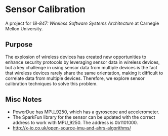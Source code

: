 # Sensor Calibration
A project for *18-847: Wireless Software Systems Architecture* at Carnegie
Mellon University.

## Purpose
The explosion of wireless devices has created new opportunities to enhance
security protocols by leveraging sensor data in wireless devices, but a key
challenge in using sensor data from multiple devices is the fact that wireless
devices rarely share the same orientation, making it difficult to correlate
data from multiple devices. Therefore, we explore sensor calibration techniques
to solve this problem.

## Misc Notes
* PowerDue has MPU\_9250, which has a gyroscope and accelerometer.
* The SparkFun library for the sensor can be updated with the correct address
  to work with MPU\_9250. The address is 0b1101000.
* http://x-io.co.uk/open-source-imu-and-ahrs-algorithms/

